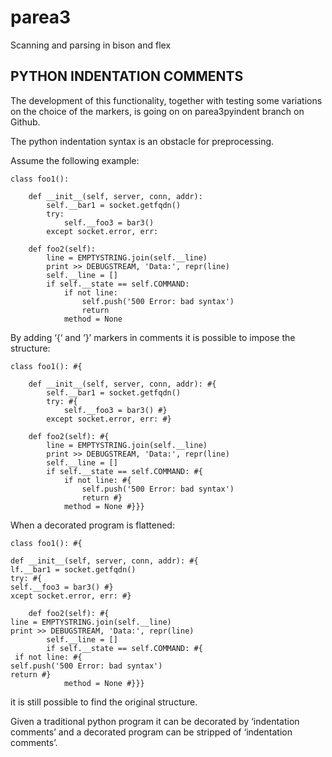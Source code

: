 # parea3
Scanning and parsing in bison and flex

## PYTHON INDENTATION COMMENTS

The development of this functionality, together with testing some variations on the choice of the markers, is going on on parea3pyindent branch on Github.

The python indentation syntax is an obstacle for preprocessing.

Assume  the following example:

```
class foo1():

    def __init__(self, server, conn, addr):
        self.__bar1 = socket.getfqdn()
        try:
            self.__foo3 = bar3()
        except socket.error, err:

    def foo2(self):
        line = EMPTYSTRING.join(self.__line)
        print >> DEBUGSTREAM, 'Data:', repr(line)
        self.__line = []
        if self.__state == self.COMMAND:
            if not line:
                self.push('500 Error: bad syntax')
                return
            method = None
 ```

By adding ‘{‘ and ‘}’ markers in comments it is possible to impose the structure:

```
class foo1(): #{

    def __init__(self, server, conn, addr): #{
        self.__bar1 = socket.getfqdn()
        try: #{
            self.__foo3 = bar3() #}
        except socket.error, err: #}

    def foo2(self): #{
        line = EMPTYSTRING.join(self.__line)
        print >> DEBUGSTREAM, 'Data:', repr(line)
        self.__line = []
        if self.__state == self.COMMAND: #{
            if not line: #{
                self.push('500 Error: bad syntax')
                return #}
            method = None #}}}
```

When a decorated program is flattened:

```
class foo1(): #{

def __init__(self, server, conn, addr): #{
lf.__bar1 = socket.getfqdn()
try: #{
self.__foo3 = bar3() #}
xcept socket.error, err: #}

    def foo2(self): #{
line = EMPTYSTRING.join(self.__line)
print >> DEBUGSTREAM, 'Data:', repr(line)
        self.__line = []
        if self.__state == self.COMMAND: #{
 if not line: #{
self.push('500 Error: bad syntax')
return #}
            method = None #}}}
```

it is still possible to find the original structure.

Given a traditional python program it can be decorated by ‘indentation comments’ and a decorated program can be stripped of ‘indentation comments’. 
